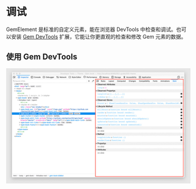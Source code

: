 # 调试

GemElement 是标准的自定义元素，能在浏览器 DevTools 中检查和调试。也可以安装 [Gem DevTools](https://chrome.google.com/webstore/detail/gem-devtools/lgfpciakeemopebkmjajengljoakjfle) 扩展，它能让你更直观的检查和修改 Gem 元素的数据。

## 使用 Gem DevTools

![Gem DevTools](https://raw.githubusercontent.com/mantou132/gem/master/packages/gem-devtools/screenshot/firefox.jpg)
